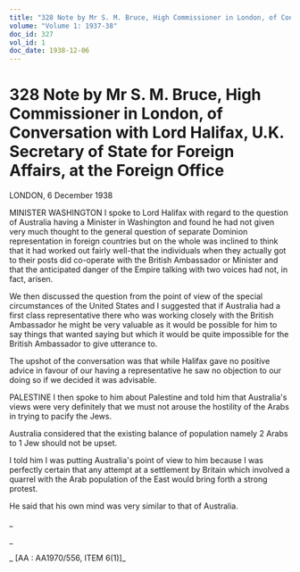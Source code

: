 ```yaml
---
title: "328 Note by Mr S. M. Bruce, High Commissioner in London, of Conversation with Lord Halifax, U.K. Secretary of State for Foreign Affairs, at the Foreign Office"
volume: "Volume 1: 1937-38"
doc_id: 327
vol_id: 1
doc_date: 1938-12-06
---
```


# 328 Note by Mr S. M. Bruce, High Commissioner in London, of Conversation with Lord Halifax, U.K. Secretary of State for Foreign Affairs, at the Foreign Office

LONDON, 6 December 1938

MINISTER WASHINGTON I spoke to Lord Halifax with regard to the question of Australia having a Minister in Washington and found he had not given very much thought to the general question of separate Dominion representation in foreign countries but on the whole was inclined to think that it had worked out fairly well-that the individuals when they actually got to their posts did co-operate with the British Ambassador or Minister and that the anticipated danger of the Empire talking with two voices had not, in fact, arisen.

We then discussed the question from the point of view of the special circumstances of the United States and I suggested that if Australia had a first class representative there who was working closely with the British Ambassador he might be very valuable as it would be possible for him to say things that wanted saying but which it would be quite impossible for the British Ambassador to give utterance to.

The upshot of the conversation was that while Halifax gave no positive advice in favour of our having a representative he saw no objection to our doing so if we decided it was advisable.

PALESTINE I then spoke to him about Palestine and told him that Australia's views were very definitely that we must not arouse the hostility of the Arabs in trying to pacify the Jews.

Australia considered that the existing balance of population namely 2 Arabs to 1 Jew should not be upset.

I told him I was putting Australia's point of view to him because I was perfectly certain that any attempt at a settlement by Britain which involved a quarrel with the Arab population of the East would bring forth a strong protest.

He said that his own mind was very similar to that of Australia.

_

_

_ [AA : AA1970/556, ITEM 6(1)]_
